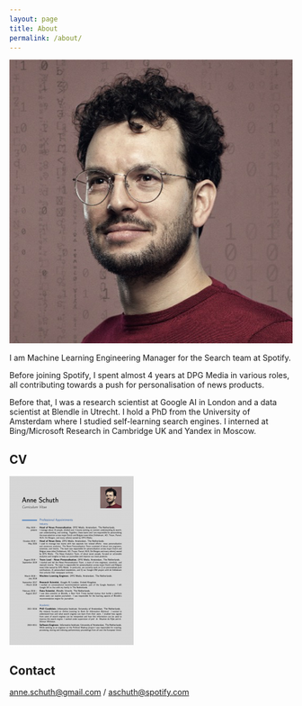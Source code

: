 ```yaml
---
layout: page
title: About
permalink: /about/
---
```


![Picture of Anne Schuth](/assets/anne-campus.png)

I am Machine Learning Engineering Manager for the Search team at Spotify.

Before joining Spotify, I spent almost 4 years at DPG Media in various roles, all contributing towards a push for personalisation of news products.

Before that, I was a research scientist at Google AI in London and a data scientist at Blendle in Utrecht. I hold a PhD from the University of Amsterdam where I studied self-learning search engines. I interned at Bing/Microsoft Research in Cambridge UK and Yandex in Moscow.

## CV

[![](/assets/cv-thumbnail.png)](/assets/cv-anne-schuth.pdf)

## Contact

<anne.schuth@gmail.com> / <aschuth@spotify.com>
